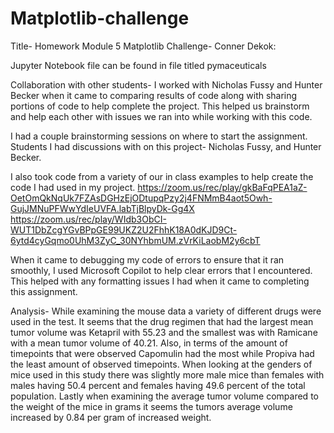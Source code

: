 # Matplotlib-challenge
Title- Homework Module 5 Matplotlib Challenge- Conner Dekok:

Jupyter Notebook file can be found in file titled pymaceuticals 

 Collaboration with other students- I worked with Nicholas Fussy and Hunter Becker when it came to comparing results of code along with sharing portions of code to help complete the project. This helped us brainstorm and help each other with issues we ran into while working with this code. 

I had a couple brainstorming sessions on where to start the assignment.   
Students I had discussions with on this project- Nicholas Fussy, and Hunter Becker. 

I also took code from a variety of our in class examples to help create the code I had used in my project. 
https://zoom.us/rec/play/gkBaFqPEA1aZ-OetOmQkNqUk7FZAsDGHzEjODtupqPzy2j4FNMmB4aot5Owh-GujJMNuPFWwYdIeUVFA.labTjBlpyDk-Gg4X
https://zoom.us/rec/play/WIdb3ObCI-WUT1DbZcgYGvBPpGE99UKZ2U2FhhK18A0dKJD9Ct-6ytd4cyGqmo0UhM3ZyC_30NYhbmUM.zVrKiLaobM2y6cbT


When it came to debugging my code of errors to ensure that it ran smoothly, I used Microsoft Copilot to help clear errors that I encountered.  This helped with any formatting issues I had when it came to completing this assignment.  


Analysis- While examining the mouse data a variety of different drugs were used in the test.  It seems that the drug regimen that had the largest mean tumor volume was Ketapril with 55.23 and the smallest was with Ramicane with a mean tumor volume of 40.21.  Also, in terms of the amount of timepoints that were observed Capomulin had the most while Propiva had the least amount of observed timepoints.  When looking at the genders of mice used in this study there was slightly more male mice than females with males having 50.4 percent and females having 49.6 percent of the total population.  Lastly when examining the average tumor volume compared to the weight of the mice in grams it seems the tumors average volume increased by 0.84 per gram of increased weight.  